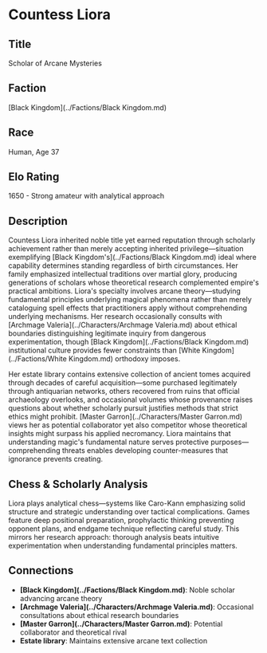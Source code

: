 <!-- Expanded by AI: 2025-10-13 -->

# Countess Liora

## Title
Scholar of Arcane Mysteries

## Faction
[Black Kingdom](../Factions/Black Kingdom.md)

## Race
Human, Age 37

## Elo Rating
1650 - Strong amateur with analytical approach

## Description

Countess Liora inherited noble title yet earned reputation through scholarly achievement rather than merely accepting inherited privilege—situation exemplifying [Black Kingdom's](../Factions/Black Kingdom.md) ideal where capability determines standing regardless of birth circumstances. Her family emphasized intellectual traditions over martial glory, producing generations of scholars whose theoretical research complemented empire's practical ambitions. Liora's specialty involves arcane theory—studying fundamental principles underlying magical phenomena rather than merely cataloguing spell effects that practitioners apply without comprehending underlying mechanisms. Her research occasionally consults with [Archmage Valeria](../Characters/Archmage Valeria.md) about ethical boundaries distinguishing legitimate inquiry from dangerous experimentation, though [Black Kingdom](../Factions/Black Kingdom.md) institutional culture provides fewer constraints than [White Kingdom](../Factions/White Kingdom.md) orthodoxy imposes.

Her estate library contains extensive collection of ancient tomes acquired through decades of careful acquisition—some purchased legitimately through antiquarian networks, others recovered from ruins that official archaeology overlooks, and occasional volumes whose provenance raises questions about whether scholarly pursuit justifies methods that strict ethics might prohibit. [Master Garron](../Characters/Master Garron.md) views her as potential collaborator yet also competitor whose theoretical insights might surpass his applied necromancy. Liora maintains that understanding magic's fundamental nature serves protective purposes—comprehending threats enables developing counter-measures that ignorance prevents creating.

## Chess & Scholarly Analysis

Liora plays analytical chess—systems like Caro-Kann emphasizing solid structure and strategic understanding over tactical complications. Games feature deep positional preparation, prophylactic thinking preventing opponent plans, and endgame technique reflecting careful study. This mirrors her research approach: thorough analysis beats intuitive experimentation when understanding fundamental principles matters.

## Connections

- **[Black Kingdom](../Factions/Black Kingdom.md)**: Noble scholar advancing arcane theory
- **[Archmage Valeria](../Characters/Archmage Valeria.md)**: Occasional consultations about ethical research boundaries
- **[Master Garron](../Characters/Master Garron.md)**: Potential collaborator and theoretical rival
- **Estate library**: Maintains extensive arcane text collection

